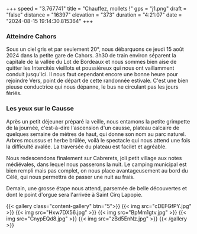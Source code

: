 +++
speed = "3.767741"
title = "Chauffez, mollets !"
gps = "j1.png"
draft = "false"
distance = "16397"
elevation = "373"
duration = "4:21:07"
date = "2024-08-15 19:14:30.815364"
+++
### Atteindre Cahors 
Sous un ciel gris et par seulement 20°, nous débarquons ce jeudi 15 août 2024 dans la petite gare de Cahors.
3h30 de train environ séparent la capitale de la vallée du Lot de Bordeaux et nous sommes bien aise de quitter les Intercités vieillots et poussiéreux qui nous ont vaillamment conduit jusqu'ici.
Il nous faut cependant encore une bonne heure pour rejoindre Vers, point de départ de cette randonnée estivale. C'est une bien pieuse conductrice qui nous dépanne, le bus ne circulant pas les jours fériés.

### Les yeux sur le Causse 
Après un petit déjeuner préparé la veille, nous entamons la petite grimpette de la journée, c'est-à-dire l'ascension d'un causse, plateau calcaire de quelques semaine de mètres de haut, qui donne son nom au parc naturel.
Arbres moussus et herbe brûlée, voilà le spectacle qui nous attend une fois la difficulté avalée. La traversée du plateau est facilet et agréable.

Nous redescendons finalement sur Cabrerets, joli petit village aux notes médiévales, dans lequel nous passerons la nuit. Le camping municipal est bien rempli mais pas complet, on nous place avantageusement au bord du Célé, qui nous permettra de passer une nuit au frais.

Demain, une grosse étape nous attend, parsemée de belle découvertes et dont le point d'orgue sera l'arrivée à Saint Cirq Lapopie.

{{< gallery class="content-gallery" btn="5">}}
{{< img src="cDEFGfPY.jpg" >}}
{{< img src="Hxw7DX56.jpg" >}}
{{< img src="BpMm1gtv.jpg" >}}
{{< img src="CnypEQd8.jpg" >}}
{{< img src="zBd5EnNz.jpg" >}}
{{< /gallery >}}

